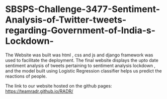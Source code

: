 # SBSPS-Challenge-3477-Sentiment-Analysis-of-Twitter-tweets-regarding-Government-of-India-s-Lockdown-

The Website was built was html , css and js and django framework was used to facilitate the deployment. The final website displays the upto date sentiment analysis of tweets pertaining to sentiment analysis lockdown , and the model built using Logistic Regression classifier helps us predict the reactions of people.

The link to our website hosted on the github pages: https://teamradr.github.io/RADR/ 
